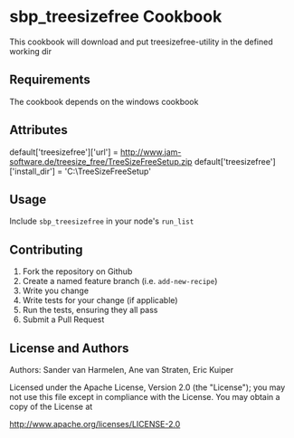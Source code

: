 # sbp_treesizefree Cookbook

This cookbook will download and put treesizefree-utility in the defined working dir

## Requirements

The cookbook depends on the windows cookbook

## Attributes

default['treesizefree']['url']          = <http://www.jam-software.de/treesize_free/TreeSizeFreeSetup.zip>
default['treesizefree']['install_dir']  = 'C:\TreeSizeFreeSetup'

## Usage

Include `sbp_treesizefree` in your node's `run_list`

## Contributing

  1. Fork the repository on Github
  1. Create a named feature branch (i.e. `add-new-recipe`)
  1. Write you change
  1. Write tests for your change (if applicable)
  1. Run the tests, ensuring they all pass
  1. Submit a Pull Request

## License and Authors

Authors: Sander van Harmelen, Ane van Straten, Eric Kuiper

Licensed under the Apache License, Version 2.0 (the "License"); you may not use this file except in compliance with the License. You may obtain a copy of the License at

<http://www.apache.org/licenses/LICENSE-2.0>
